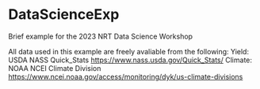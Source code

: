 # DataScienceExp
 Brief example for the 2023 NRT Data Science Workshop
 
 All data used in this example are freely avaliable from the following:
     Yield: USDA NASS Quick_Stats
	        https://www.nass.usda.gov/Quick_Stats/ 
	 Climate: NOAA NCEI Climate Division 
        	 https://www.ncei.noaa.gov/access/monitoring/dyk/us-climate-divisions 

	 

